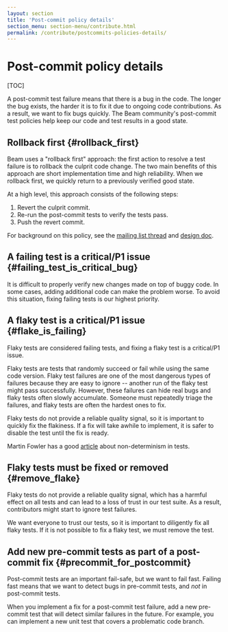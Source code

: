 ```yaml
---
layout: section
title: 'Post-commit policy details'
section_menu: section-menu/contribute.html
permalink: /contribute/postcommits-policies-details/
---
```

<!--
Licensed under the Apache License, Version 2.0 (the "License");
you may not use this file except in compliance with the License.
You may obtain a copy of the License at

http://www.apache.org/licenses/LICENSE-2.0

Unless required by applicable law or agreed to in writing, software
distributed under the License is distributed on an "AS IS" BASIS,
WITHOUT WARRANTIES OR CONDITIONS OF ANY KIND, either express or implied.
See the License for the specific language governing permissions and
limitations under the License.
-->

# Post-commit policy details

[TOC]

A post-commit test failure means that there is a bug in the code. The longer the
bug exists, the harder it is to fix it due to ongoing code contributions. As a
result, we want to fix bugs quickly. The Beam community's post-commit test
policies help keep our code and test results in a good state.


## Rollback first {#rollback_first}

Beam uses a "rollback first" approach: the first action to resolve a test
failure is to rollback the culprit code change. The two main benefits of this
approach are short implementation time and high reliability. When we rollback
first, we quickly return to a previously verified good state.

At a high level, this approach consists of the following steps:

1.  Revert the culprit commit.
1.  Re-run the post-commit tests to verify the tests pass.
1.  Push the revert commit.

For background on this policy, see the
[mailing list thread](https://lists.apache.org/thread.html/3bb4aa777751da2e2d7e22666aa6a2e18ae31891cb09d91718b75e74@%3Cdev.beam.apache.org%3E)
and [design doc](https://docs.google.com/document/d/1sczGwnCvdHiboVajGVdnZL0rfnr7ViXXAebBAf_uQME/edit).


## A failing test is a critical/P1 issue {#failing_test_is_critical_bug}

It is difficult to properly verify new changes made on top of buggy code. In
some cases, adding additional code can make the problem worse. To avoid this
situation, fixing failing tests is our highest priority.


## A flaky test is a critical/P1 issue {#flake_is_failing}

Flaky tests are considered failing tests, and fixing a flaky test is a
critical/P1 issue.

Flaky tests are tests that randomly succeed or fail while using the same code
version. Flaky test failures are one of the most dangerous types of failures
because they are easy to ignore -- another run of the flaky test might pass
successfully. However, these failures can hide real bugs and flaky tests often
slowly accumulate. Someone must repeatedly triage the failures, and flaky tests
are often the hardest ones to fix.

Flaky tests do not provide a reliable quality signal, so it is important to
quickly fix the flakiness. If a fix will take awhile to implement, it is safer
to disable the test until the fix is ready.

Martin Fowler has a good [article](https://martinfowler.com/articles/nonDeterminism.html)
about non-determinism in tests.


## Flaky tests must be fixed or removed {#remove_flake}

Flaky tests do not provide a reliable quality signal, which has a harmful effect
on all tests and can lead to a loss of trust in our test suite. As a result,
contributors might start to ignore test failures.

We want everyone to trust our tests, so it is important to diligently fix all
flaky tests. If it is not possible to fix a flaky test, we must remove the test.


## Add new pre-commit tests as part of a post-commit fix {#precommit_for_postcommit}

Post-commit tests are an important fail-safe, but we want to fail fast. Failing
fast means that we want to detect bugs in pre-commit tests, and _not_ in
post-commit tests.

When you implement a fix for a post-commit test failure, add a new pre-commit
test that will detect similar failures in the future. For example, you can
implement a new unit test that covers a problematic code branch.


